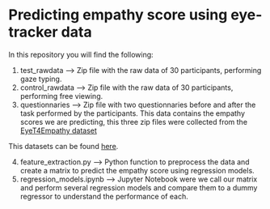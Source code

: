 # Predicting empathy score using eye-tracker data
In this repository you will find the following:


1. test_rawdata --> Zip file with the raw data of 30 participants, performing gaze typing.
2. control_rawdata --> Zip file with the raw data of 30 participants, performing free viewing.
3. questionnaries --> Zip file with two questionnaries before and after the task performed by the participants. This data contains the empathy scores we are predicting, this three zip files were collected from the [EyeT4Empathy dataset](https://www.ncbi.nlm.nih.gov/pmc/articles/PMC9719458/)

This datasets can be found [here](https://drive.google.com/drive/folders/1SlvDzPxx-vHP3nCmTyEXrUPao6pRYPcA?usp=share_link).

4. feature_extraction.py --> Python function to preprocess the data and create a matrix to predict the empathy score using regression models.
5. regression_models.ipynb --> Jupyter Notebook were we call our matrix and perform several regression models and compare them to a dummy regressor to understand the performance of each. 
